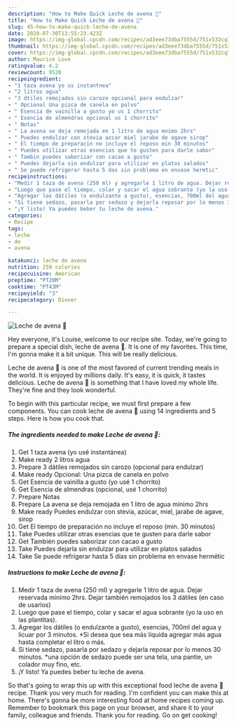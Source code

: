```yaml
---
description: "How to Make Quick Leche de avena 🧡"
title: "How to Make Quick Leche de avena 🧡"
slug: 45-how-to-make-quick-leche-de-avena
date: 2020-07-30T13:55:23.423Z
image: https://img-global.cpcdn.com/recipes/ad3eee73dba7555d/751x532cq70/leche-de-avena-🧡-foto-principal.jpg
thumbnail: https://img-global.cpcdn.com/recipes/ad3eee73dba7555d/751x532cq70/leche-de-avena-🧡-foto-principal.jpg
cover: https://img-global.cpcdn.com/recipes/ad3eee73dba7555d/751x532cq70/leche-de-avena-🧡-foto-principal.jpg
author: Maurice Love
ratingvalue: 4.2
reviewcount: 9520
recipeingredient:
- "1 taza avena yo us instantnea"
- "2 litros agua"
- "3 dtiles remojados sin carozo opcional para endulzar"
- " Opcional Una pizca de canela en polvo"
- " Esencia de vainilla a gusto yo us 1 chorrito"
- " Esencia de almendras opcional us 1 chorrito"
- " Notas"
- " La avena se deja remojada en 1 litro de agua mnimo 2hrs"
- " Puedes endulzar con stevia azcar miel jarabe de agave sirop"
- " El tiempo de preparacin no incluye el reposo min 30 minutos"
- " Puedes utilizar otras esencias que te gusten para darle sabor"
- " Tambin puedes saborizar con cacao a gusto"
- " Puedes dejarla sin endulzar para utilizar en platos salados"
- " Se puede refrigerar hasta 5 das sin problema en envase hermtic"
recipeinstructions:
- "Medir 1 taza de avena (250 ml) y agregarle 1 litro de agua. Dejar reservada mínimo 2hrs. Dejar también remojados los 3 dátiles (en caso de usarlos)"
- "Luego que pase el tiempo, colar y sacar el agua sobrante (yo la uso en las plantitas)."
- "Agregar los dátiles (o endulzante a gusto), esencias, 700ml del agua y licuar por 3 minutos. *Si desea que sea más líquida agregar más agua hasta completar el litro o más."
- "Si tiene sedazo, pasarla por sedazo y dejarla reposar por lo menos 30 minutos. *una opción de sedazo puede ser una tela, una pantie, un colador muy fino, etc."
- "¡Y listo! Ya puedes beber tu leche de avena."
categories:
- Recipe
tags:
- leche
- de
- avena

katakunci: leche de avena 
nutrition: 259 calories
recipecuisine: American
preptime: "PT20M"
cooktime: "PT43M"
recipeyield: "3"
recipecategory: Dinner

---
```



![Leche de avena 🧡](https://img-global.cpcdn.com/recipes/ad3eee73dba7555d/751x532cq70/leche-de-avena-🧡-foto-principal.jpg)

Hey everyone, it's Louise, welcome to our recipe site. Today, we're going to prepare a special dish, leche de avena 🧡. It is one of my favorites. This time, I'm gonna make it a bit unique. This will be really delicious.



Leche de avena 🧡 is one of the most favored of current trending meals in the world. It is enjoyed by millions daily. It's easy, it is quick, it tastes delicious. Leche de avena 🧡 is something that I have loved my whole life. They're fine and they look wonderful.


To begin with this particular recipe, we must first prepare a few components. You can cook leche de avena 🧡 using 14 ingredients and 5 steps. Here is how you cook that.

<!--inarticleads1-->

##### The ingredients needed to make Leche de avena 🧡:

1. Get 1 taza avena (yo usé instantánea)
1. Make ready 2 litros agua
1. Prepare 3 dátiles remojados sin carozo (opcional para endulzar)
1. Make ready  Opcional: Una pizca de canela en polvo
1. Get  Esencia de vainilla a gusto (yo usé 1 chorrito)
1. Get  Esencia de almendras (opcional, usé 1 chorrito)
1. Prepare  Notas
1. Prepare  La avena se deja remojada en 1 litro de agua mínimo 2hrs
1. Make ready  Puedes endulzar con stevia, azúcar, miel, jarabe de agave, sirop
1. Get  El tiempo de preparación no incluye el reposo (min. 30 minutos)
1. Take  Puedes utilizar otras esencias que te gusten para darle sabor
1. Get  También puedes saborizar con cacao a gusto
1. Take  Puedes dejarla sin endulzar para utilizar en platos salados
1. Take  Se puede refrigerar hasta 5 días sin problema en envase hermétic




<!--inarticleads2-->

##### Instructions to make Leche de avena 🧡:

1. Medir 1 taza de avena (250 ml) y agregarle 1 litro de agua. Dejar reservada mínimo 2hrs. Dejar también remojados los 3 dátiles (en caso de usarlos)
1. Luego que pase el tiempo, colar y sacar el agua sobrante (yo la uso en las plantitas).
1. Agregar los dátiles (o endulzante a gusto), esencias, 700ml del agua y licuar por 3 minutos. *Si desea que sea más líquida agregar más agua hasta completar el litro o más.
1. Si tiene sedazo, pasarla por sedazo y dejarla reposar por lo menos 30 minutos. *una opción de sedazo puede ser una tela, una pantie, un colador muy fino, etc.
1. ¡Y listo! Ya puedes beber tu leche de avena.




So that's going to wrap this up with this exceptional food leche de avena 🧡 recipe. Thank you very much for reading. I'm confident you can make this at home. There's gonna be more interesting food at home recipes coming up. Remember to bookmark this page on your browser, and share it to your family, colleague and friends. Thank you for reading. Go on get cooking!
